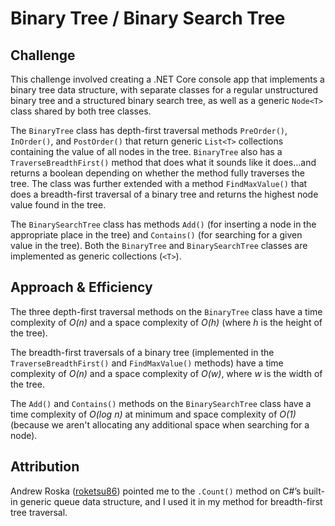 # Binary Tree / Binary Search Tree

## Challenge

This challenge involved creating a .NET Core console app that implements a binary tree data
structure, with separate classes for a regular unstructured binary tree and a structured
binary search tree, as well as a generic `Node<T>` class shared by both tree classes. 

The `BinaryTree` class has depth-first traversal methods `PreOrder()`, `InOrder()`, and
`PostOrder()` that return generic `List<T>` collections containing the value of all nodes in
the tree. `BinaryTree` also has a `TraverseBreadthFirst()` method that does what it sounds
like it does...and returns a boolean depending on whether the method fully traverses the tree. The class was further extended with a method `FindMaxValue()` that does a breadth-first traversal of a binary tree and returns the highest node value found in the tree. 

The `BinarySearchTree` class has methods `Add()` (for inserting a node in the
appropriate place in the tree) and `Contains()` (for searching for a given value in the tree).
Both the `BinaryTree` and `BinarySearchTree` classes are implemented as generic collections (`<T>`).


## Approach & Efficiency

The three depth-first traversal methods on the `BinaryTree` class have a time complexity of
*O(n)* and a space complexity of *O(h)* (where *h* is the height of the tree). 

The breadth-first traversals of a binary tree (implemented in the `TraverseBreadthFirst()` and `FindMaxValue()` methods) have a time complexity of *O(n)* and a space
complexity of *O(w)*, where *w* is the width of the tree. 

The `Add()` and `Contains()` methods on the `BinarySearchTree` class have a time complexity of
*O(log n)* at minimum and space complexity of *O(1)* (because we aren't allocating any 
additional space when searching for a node).


## Attribution

Andrew Roska ([roketsu86](https://github.com/roketsu86)) pointed me to the `.Count()` method on C#’s built-in generic queue data structure, and I used it in my method for breadth-first tree traversal.
